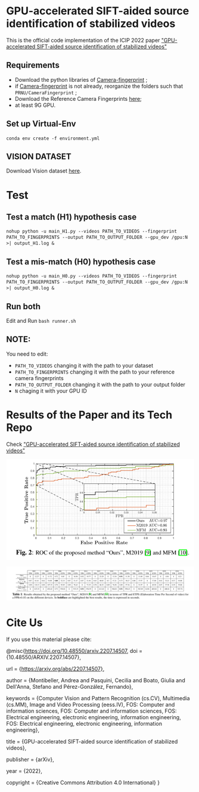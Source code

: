 # GPU-accelerated SIFT-aided source identification of stabilized videos

This is the official code implementation of the ICIP 2022 paper ["GPU-accelerated SIFT-aided source identification of stabilized videos"]()

## Requirements

- Download the python libraries of [Camera-fingerprint](https://dde.binghamton.edu/download/camera_fingerprint/) ;
 - if [Camera-fingerprint](https://dde.binghamton.edu/download/camera_fingerprint/) is not already, reorganize the folders such that ```PRNU/CameraFingerprint``` ;
 - Download the Reference Camera Fingerprints [here](https://drive.google.com/drive/folders/1q6FpTvP5FYsgaQf5kbC3vjuT6s8jbmxs?usp=sharing);
 - at least 9G GPU.
## Set up Virtual-Env
```
conda env create -f environment.yml
```
## VISION DATASET

Download Vision dataset [here](https://lesc.dinfo.unifi.it/en/datasets).

# Test

## Test a match (H1) hypothesis case
```
nohup python -u main_H1.py --videos PATH_TO_VIDEOS --fingerprint PATH_TO_FINGERPRINTS --output PATH_TO_OUTPUT_FOLDER --gpu_dev /gpu:N >| output_H1.log & 
```

## Test a mis-match (H0) hypothesis case
```
nohup python -u main_H0.py --videos PATH_TO_VIDEOS --fingerprint PATH_TO_FINGERPRINTS --output PATH_TO_OUTPUT_FOLDER --gpu_dev /gpu:N >| output_H0.log & 
```

## Run both
Edit and Run ```bash runner.sh```

## NOTE:
You need to edit:
- ```PATH_TO_VIDEOS``` changing it with the path to your dataset
- ```PATH_TO_FINGERPRINTS``` changing it with the path to your reference camera fingerprints
- ```PATH_TO_OUTPUT_FOLDER``` changing it with the path to your output folder
- ```N``` chaging it with your GPU ID

# Results of the Paper and its Tech Repo

Check ["GPU-accelerated SIFT-aided source identification of stabilized videos"]()

<p align="center">
  <img src="https://github.com/AMontiB/GPU-PRNU-SIFT/blob/main/figures/ROC.png">
</p>

![tables](https://github.com/AMontiB/GPU-PRNU-SIFT/blob/main/figures/table.png?raw=true)

# Cite Us
If you use this material please cite: 

@misc{https://doi.org/10.48550/arxiv.2207.14507,
  doi = {10.48550/ARXIV.2207.14507},
  
  url = {https://arxiv.org/abs/2207.14507},
  
  author = {Montibeller, Andrea and Pasquini, Cecilia and Boato, Giulia and Dell'Anna, Stefano and Pérez-González, Fernando},
  
  keywords = {Computer Vision and Pattern Recognition (cs.CV), Multimedia (cs.MM), Image and Video Processing (eess.IV), FOS: Computer and information sciences, FOS: Computer and information sciences, FOS: Electrical engineering, electronic engineering, information engineering, FOS: Electrical engineering, electronic engineering, information engineering},
  
  title = {GPU-accelerated SIFT-aided source identification of stabilized videos},
  
  publisher = {arXiv},
  
  year = {2022},
  
  copyright = {Creative Commons Attribution 4.0 International}
}

